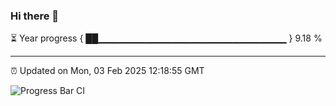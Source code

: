 ### Hi there 👋

⏳ Year progress { ██▁▁▁▁▁▁▁▁▁▁▁▁▁▁▁▁▁▁▁▁▁▁▁▁▁▁▁▁ } 9.18 %

---

⏰ Updated on Mon, 03 Feb 2025 12:18:55 GMT

![Progress Bar CI](https://github.com/Shyam-Makwana/GitHub-Actions-Demo/workflows/Progress%20Bar%20CI/badge.svg)
